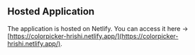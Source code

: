 ## Hosted Application

The application is hosted on Netlify. You can access it here -> 
[https://colorpicker-hrishi.netlify.app/](https://colorpicker-hrishi.netlify.app/).
